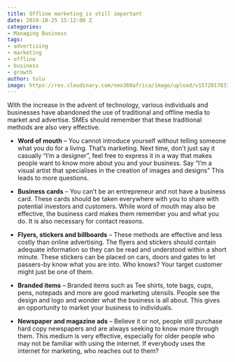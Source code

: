 ```yaml
---
title: Offline marketing is still important
date: 2019-10-25 15:12:00 Z
categories:
- Managing Business
tags:
- advertising
- marketing
- offline
- business
- growth
author: tolu
image: https://res.cloudinary.com/neo360africa/image/upload/v1572017831/NEO360%20BLOG/advertising-bank-brochure-623046_1_qinusu.jpg
---
```


With the increase in the advent of technology, various individuals and businesses have abandoned the use of traditional and offline media to market and advertise. SMEs should remember that these traditional methods are also very effective. 


* **Word of mouth** – You cannot introduce yourself without telling someone what you do for a living. That’s marketing. Next time, don’t just say it casually “I’m a designer”, feel free to express it in a way that makes people want to know more about you and your business. Say “I’m a visual artist that specialises in the creation of images and designs” This leads to more questions.


* **Business cards** – You can’t be an entrepreneur and not have a business card. These cards should be taken everywhere with you to share with potential investors and customers. While word of mouth may also be effective, the business card makes them remember you and what you do. It is also necessary for contact reasons. 


* **Flyers, stickers and billboards** – These methods are effective and less costly than online advertising. The flyers and stickers should contain adequate information so they can be read and understood within a short minute. These stickers can be placed on cars, doors and gates to let passers-by know what you are into. Who knows? Your target customer might just be one of them.


* **Branded items** – Branded items such as Tee shirts, tote bags, cups, pens, notepads and more are good marketing utensils. People see the design and logo and wonder what the business is all about. This gives an opportunity to market your business to individuals. 


* **Newspaper and magazine ads** – Believe it or not, people still purchase hard copy newspapers and are always seeking to know more through them. This medium is very effective, especially for older people who may not be familiar with using the internet. If everybody uses the internet for marketing, who reaches out to them? 





